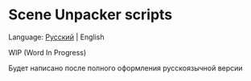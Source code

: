 # Scene Unpacker scripts

Language: [Русский](README_RU.md) | English

WIP (Word In Progress)

Будет написано после полного оформления русскоязычной версии